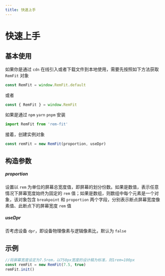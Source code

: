 ```yaml
---
title: 快速上手
---
```


# 快速上手

## 基本使用

如果你是通过 `cdn` 在线引入或者下载文件到本地使用，需要先按照如下方法获取 `RemFit` 对象

```ts
const RemFit = window.RemFit.default
```

或者

```ts
const { RemFit } = window.RemFit
```

如果是通过 `npm` `yarn` `pnpm` 安装

```ts
import RemFit from 'rem-fit'
```

接着，创建实例对象

```ts
const remFit = new RemFit(proportion, useDpr)
```

## 构造参数

##### proportion <Badge type="danger" text="number | ProportionItemType[]" />

设置以 `rem` 为单位的屏幕总宽度值，即屏幕的划分份数。如果是数值，表示任意情况下屏幕宽度始终为固定的 `rem` 值；如果是数组，则数组中每个元素是一个对象，该对象包含 `breakpoint` 和 `proportion` 两个字段，分别表示断点屏幕宽度像素值、此断点下的屏幕宽度 `rem` 值

##### useDpr <Badge type="danger" text="boolean" />

否考虑设备 `dpr`，即设备物理像素与逻辑像素比，默认为 `false`

## 示例

```ts
//将屏幕宽度设定为7.5rem，以750px宽度的设计稿为标准，则1rem=100px
const remFit = new RemFit(7.5, true)
remFit.init()
```
